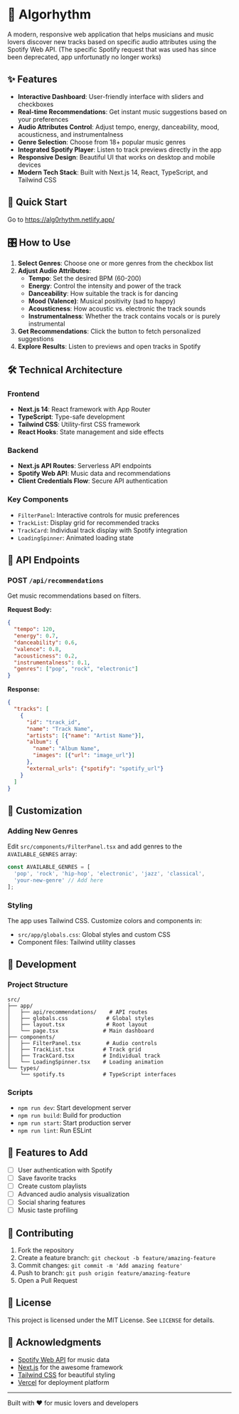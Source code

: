 # 🎵 Algorhythm

A modern, responsive web application that helps musicians and music lovers discover new tracks based on specific audio attributes using the Spotify Web API.
(The specific Spotify request that was used  has since been deprecated, app unfortunatly no longer works)

## ✨ Features

- **Interactive Dashboard**: User-friendly interface with sliders and checkboxes
- **Real-time Recommendations**: Get instant music suggestions based on your preferences
- **Audio Attributes Control**: Adjust tempo, energy, danceability, mood, acousticness, and instrumentalness
- **Genre Selection**: Choose from 18+ popular music genres
- **Integrated Spotify Player**: Listen to track previews directly in the app
- **Responsive Design**: Beautiful UI that works on desktop and mobile devices
- **Modern Tech Stack**: Built with Next.js 14, React, TypeScript, and Tailwind CSS

## 🚀 Quick Start

Go to https://alg0rhythm.netlify.app/

## 🎛️ How to Use

1. **Select Genres**: Choose one or more genres from the checkbox list
2. **Adjust Audio Attributes**:
   - **Tempo**: Set the desired BPM (60-200)
   - **Energy**: Control the intensity and power of the track
   - **Danceability**: How suitable the track is for dancing
   - **Mood (Valence)**: Musical positivity (sad to happy)
   - **Acousticness**: How acoustic vs. electronic the track sounds
   - **Instrumentalness**: Whether the track contains vocals or is purely instrumental
3. **Get Recommendations**: Click the button to fetch personalized suggestions
4. **Explore Results**: Listen to previews and open tracks in Spotify

## 🛠️ Technical Architecture

### Frontend
- **Next.js 14**: React framework with App Router
- **TypeScript**: Type-safe development
- **Tailwind CSS**: Utility-first CSS framework
- **React Hooks**: State management and side effects

### Backend
- **Next.js API Routes**: Serverless API endpoints
- **Spotify Web API**: Music data and recommendations
- **Client Credentials Flow**: Secure API authentication

### Key Components
- `FilterPanel`: Interactive controls for music preferences
- `TrackList`: Display grid for recommended tracks
- `TrackCard`: Individual track display with Spotify integration
- `LoadingSpinner`: Animated loading state

## 📱 API Endpoints

### POST `/api/recommendations`

Get music recommendations based on filters.

**Request Body:**
```json
{
  "tempo": 120,
  "energy": 0.7,
  "danceability": 0.6,
  "valence": 0.8,
  "acousticness": 0.2,
  "instrumentalness": 0.1,
  "genres": ["pop", "rock", "electronic"]
}
```

**Response:**
```json
{
  "tracks": [
    {
      "id": "track_id",
      "name": "Track Name",
      "artists": [{"name": "Artist Name"}],
      "album": {
        "name": "Album Name",
        "images": [{"url": "image_url"}]
      },
      "external_urls": {"spotify": "spotify_url"}
    }
  ]
}
```

## 🎨 Customization

### Adding New Genres
Edit `src/components/FilterPanel.tsx` and add genres to the `AVAILABLE_GENRES` array:

```typescript
const AVAILABLE_GENRES = [
  'pop', 'rock', 'hip-hop', 'electronic', 'jazz', 'classical',
  'your-new-genre' // Add here
];
```

### Styling
The app uses Tailwind CSS. Customize colors and components in:
- `src/app/globals.css`: Global styles and custom CSS
- Component files: Tailwind utility classes

## 🔧 Development

### Project Structure
```
src/
├── app/
│   ├── api/recommendations/    # API routes
│   ├── globals.css            # Global styles
│   ├── layout.tsx             # Root layout
│   └── page.tsx              # Main dashboard
├── components/
│   ├── FilterPanel.tsx        # Audio controls
│   ├── TrackList.tsx         # Track grid
│   ├── TrackCard.tsx         # Individual track
│   └── LoadingSpinner.tsx    # Loading animation
└── types/
    └── spotify.ts            # TypeScript interfaces
```

### Scripts
- `npm run dev`: Start development server
- `npm run build`: Build for production
- `npm run start`: Start production server
- `npm run lint`: Run ESLint

## 🌟 Features to Add

- [ ] User authentication with Spotify
- [ ] Save favorite tracks
- [ ] Create custom playlists
- [ ] Advanced audio analysis visualization
- [ ] Social sharing features
- [ ] Music taste profiling

## 🤝 Contributing

1. Fork the repository
2. Create a feature branch: `git checkout -b feature/amazing-feature`
3. Commit changes: `git commit -m 'Add amazing feature'`
4. Push to branch: `git push origin feature/amazing-feature`
5. Open a Pull Request

## 📄 License

This project is licensed under the MIT License. See `LICENSE` for details.

## 🙏 Acknowledgments

- [Spotify Web API](https://developer.spotify.com/documentation/web-api/) for music data
- [Next.js](https://nextjs.org/) for the awesome framework
- [Tailwind CSS](https://tailwindcss.com/) for beautiful styling
- [Vercel](https://vercel.com/) for deployment platform

---

Built with ❤️ for music lovers and developers
